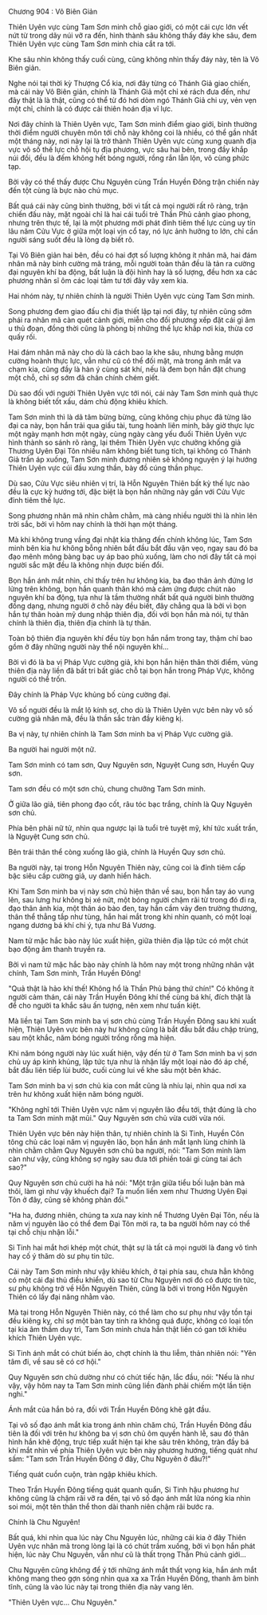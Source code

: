 




Chương 904 : Vô Biên Giản


Thiên Uyên vực cùng Tam Sơn minh chỗ giao giới, có một cái cực lớn vết nứt từ trong dãy núi vỡ ra đến, hình thành sâu không thấy đáy khe sâu, đem Thiên Uyên vực cùng Tam Sơn minh chia cắt ra tới.

Khe sâu nhìn không thấy cuối cùng, cũng không nhìn thấy đáy này, tên là Vô Biên giản.

Nghe nói tại thời kỳ Thượng Cổ kia, nơi đây từng có Thánh Giả giao chiến, mà cái này Vô Biên giản, chính là Thánh Giả một chỉ xé rách đưa đến, như đây thật là là thật, cũng có thể từ đó hơi dòm ngó Thánh Giả chi uy, vẻn vẹn một chỉ, chính là có được cải thiên hoán địa vĩ lực.

Nơi đây chính là Thiên Uyên vực, Tam Sơn minh điểm giao giới, bình thường thời điểm người chuyên môn tới chỗ này không coi là nhiều, có thể gần nhất một tháng này, nơi này lại là trở thành Thiên Uyên vực cùng xung quanh địa vực vô số thế lực chỗ hội tụ địa phương, vực sâu hai bên, trong đầy khắp núi đồi, đều là đếm không hết bóng người, rồng rắn lẫn lộn, vô cùng phức tạp.

Bởi vậy có thể thấy được Chu Nguyên cùng Trần Huyền Đông trận chiến này đến tột cùng là bực nào chú mục.

Bất quá cái này cũng bình thường, bởi vì tất cả mọi người rất rõ ràng, trận chiến đấu này, mặt ngoài chỉ là hai cái tuổi trẻ Thần Phủ cảnh giao phong, nhưng trên thực tế, lại là một phương mới phát đỉnh tiêm thế lực cùng uy tín lâu năm Cửu Vực ở giữa một loại vịn cổ tay, nó lực ảnh hưởng to lớn, chỉ cần người sáng suốt đều là lòng dạ biết rõ.

Tại Vô Biên giản hai bên, đều có hai đợt số lượng không ít nhân mã, hai đám nhân mã này binh cường mã tráng, mỗi người toàn thân đều là tản ra cường đại nguyên khí ba động, bất luận là đội hình hay là số lượng, đều hơn xa các phương nhân sĩ ôm các loại tâm tư tới đây vây xem kia.

Hai nhóm này, tự nhiên chính là người Thiên Uyên vực cùng Tam Sơn minh.

Song phương đem giao đấu chi địa thiết lập tại nơi đây, tự nhiên cũng sớm phái ra nhân mã càn quét cảnh giới, miễn cho đối phương xếp đặt cái gì âm u thủ đoạn, đồng thời cũng là phòng bị những thế lực khắp nơi kia, thừa cơ quấy rối.

Hai đám nhân mã này cho dù là cách bao la khe sâu, nhưng bằng mượn cường hoành thực lực, vẫn như cũ có thể đối mặt, mà trong ánh mắt va chạm kia, cũng đầy là hàn ý cùng sát khí, nếu là đem bọn hắn đặt chung một chỗ, chỉ sợ sớm đã chân chính chém giết.

Dù sao đối với người Thiên Uyên vực tới nói, cái này Tam Sơn minh quả thực là không biết tốt xấu, dám chủ động khiêu khích.

Tam Sơn minh thì là dã tâm bừng bừng, cũng không chịu phục đã từng lão đại ca này, bọn hắn trải qua giấu tài, tung hoành liên minh, bây giờ thực lực một ngày mạnh hơn một ngày, cùng ngày càng yếu đuối Thiên Uyên vực hình thành so sánh rõ ràng, lại thêm Thiên Uyên vực chưởng khống giả Thương Uyên Đại Tôn nhiều năm không biết tung tích, tại không có Thánh Giả trấn áp xuống, Tam Sơn minh đương nhiên sẽ không nguyện ý lại hướng Thiên Uyên vực cúi đầu xưng thần, bày đồ cúng thần phục.

Dù sao, Cửu Vực siêu nhiên vị trí, là Hỗn Nguyên Thiên bất kỳ thế lực nào đều là cực kỳ hướng tới, đặc biệt là bọn hắn những này gần với Cửu Vực đỉnh tiêm thế lực.

Song phương nhân mã nhìn chằm chằm, mà càng nhiều người thì là nhìn lên trời sắc, bởi vì hôm nay chính là thời hạn một tháng.

Mà khi không trung vầng đại nhật kia thăng đến chính không lúc, Tam Sơn minh bên kia hư không bỗng nhiên bắt đầu bắt đầu vặn vẹo, ngay sau đó ba đạo mênh mông bàng bạc uy áp bao phủ xuống, làm cho nơi đây tất cả mọi người sắc mặt đều là không nhịn được biến đổi.

Bọn hắn ánh mắt nhìn, chỉ thấy trên hư không kia, ba đạo thân ảnh đứng lơ lửng trên không, bọn hắn quanh thân khó mà cảm ứng được chút nào nguyên khí ba động, tựa như là tầm thường nhất bất quá người bình thường đồng dạng, nhưng người ở chỗ này đều biết, đây chẳng qua là bởi vì bọn hắn tự thân hoàn mỹ dung nhập thiên địa, đối với bọn hắn mà nói, tự thân chính là thiên địa, thiên địa chính là tự thân.

Toàn bộ thiên địa nguyên khí đều tùy bọn hắn nắm trong tay, thậm chí bao gồm ở đây những người này thể nội nguyên khí...

Bởi vì đó là ba vị Pháp Vực cường giả, khi bọn hắn hiện thân thời điểm, vùng thiên địa này liền đã bất tri bất giác chỗ tại bọn hắn trong Pháp Vực, không người có thể trốn.

Đây chính là Pháp Vực khủng bố cùng cường đại.

Vô số người đều là mắt lộ kính sợ, cho dù là Thiên Uyên vực bên này vô số cường giả nhân mã, đều là thần sắc tràn đầy kiêng kị.

Ba vị này, tự nhiên chính là Tam Sơn minh ba vị Pháp Vực cường giả.

Ba người hai người một nữ.

Tam Sơn minh có tam sơn, Quy Nguyên sơn, Nguyệt Cung sơn, Huyền Quy sơn.

Tam sơn đều có một sơn chủ, chung chưởng Tam Sơn minh.

Ở giữa lão giả, tiên phong đạo cốt, râu tóc bạc trắng, chính là Quy Nguyên sơn chủ.

Phía bên phải nữ tử, nhìn qua ngược lại là tuổi trẻ tuyệt mỹ, khí tức xuất trần, là Nguyệt Cung sơn chủ.

Bên trái thân thể còng xuống lão giả, chính là Huyền Quy sơn chủ.

Ba người này, tại trong Hỗn Nguyên Thiên này, cũng coi là đỉnh tiêm cấp bậc siêu cấp cường giả, uy danh hiển hách.

Khi Tam Sơn minh ba vị này sơn chủ hiện thân về sau, bọn hắn tay áo vung lên, sau lưng hư không bị xé nứt, một bóng người chậm rãi từ trong đó đi ra, đạo thân ảnh kia, một thân áo bào đen, tay hắn cầm vảy đen trường thương, thân thể thẳng tắp như tùng, hắn hai mắt trong khi nhìn quanh, có một loại ngang dương bá khí chi ý, tựa như Bá Vương.

Nam tử mặc hắc bào này lúc xuất hiện, giữa thiên địa lập tức có một chút bạo động âm thanh truyền ra.

Bởi vì nam tử mặc hắc bào này chính là hôm nay một trong những nhân vật chính, Tam Sơn minh, Trần Huyền Đông!

"Quả thật là hảo khí thế! Không hổ là Thần Phủ bảng thứ chín!" Có không ít người cảm thán, cái này Trần Huyền Đông khí thế cùng bá khí, đích thật là để cho người ta khắc sâu ấn tượng, nên xem như tuấn kiệt.

Mà liền tại Tam Sơn minh ba vị sơn chủ cùng Trần Huyền Đông sau khi xuất hiện, Thiên Uyên vực bên này hư không cũng là bắt đầu bắt đầu chập trùng, sau một khắc, năm bóng người trống rỗng mà hiện.

Khi năm bóng người này lúc xuất hiện, vậy đến từ ở Tam Sơn minh ba vị sơn chủ uy áp kinh khủng, lập tức tựa như là nhận lấy một loại nào đó áp chế, bắt đầu liên tiếp lùi bước, cuối cùng lui về khe sâu một bên khác.

Tam Sơn minh ba vị sơn chủ kia con mắt cũng là nhíu lại, nhìn qua nơi xa trên hư không xuất hiện năm bóng người.

"Không nghĩ tới Thiên Uyên vực năm vị nguyên lão đều tới, thật đúng là cho ta Tam Sơn minh mặt mũi." Quy Nguyên sơn chủ vừa cười vừa nói.

Thiên Uyên vực bên này hiện thân, tự nhiên chính là Si Tinh, Huyền Côn tông chủ các loại năm vị nguyên lão, bọn hắn ánh mắt lạnh lùng chính là nhìn chằm chằm Quy Nguyên sơn chủ ba người, nói: "Tam Sơn minh làm càn như vậy, cũng không sợ ngày sau đưa tới phiền toái gì cùng tai ách sao?"

Quy Nguyên sơn chủ cười ha hả nói: "Một trận giữa tiểu bối luận bàn mà thôi, làm gì như vậy khuếch đại? Ta muốn liền xem như Thương Uyên Đại Tôn ở đây, cũng sẽ không phản đối."

"Ha ha, đương nhiên, chúng ta xưa nay kính nể Thương Uyên Đại Tôn, nếu là năm vị nguyên lão có thể đem Đại Tôn mời ra, ta ba người hôm nay có thể tại chỗ chịu nhận lỗi."

Si Tinh hai mắt hơi khép một chút, thật sự là tất cả mọi người là đang vô tình hay cố ý thăm dò sư phụ tin tức.

Cái này Tam Sơn minh như vậy khiêu khích, ở tại phía sau, chưa hẳn không có một cái đại thủ điều khiển, dù sao từ Chu Nguyên nơi đó có được tin tức, sư phụ không trở về Hỗn Nguyên Thiên, cũng là bởi vì trong Hỗn Nguyên Thiên có lấy đại năng nhằm vào.

Mà tại trong Hỗn Nguyên Thiên này, có thể làm cho sư phụ như vậy tồn tại đều kiêng kỵ, chỉ sợ một bàn tay tính ra không quá được, không có loại tồn tại kia âm thầm duy trì, Tam Sơn minh chưa hẳn thật liền có gan tới khiêu khích Thiên Uyên vực.

Si Tinh ánh mắt có chút biến ảo, chợt chính là thu liễm, thản nhiên nói: "Yên tâm đi, về sau sẽ có cơ hội."

Quy Nguyên sơn chủ dường như có chút tiếc hận, lắc đầu, nói: "Nếu là như vậy, vậy hôm nay ta Tam Sơn minh cũng liền đành phải chiếm một lần tiện nghi."

Ánh mắt của hắn bỏ ra, đối với Trần Huyền Đông khẽ gật đầu.

Tại vô số đạo ánh mắt kia trong ánh nhìn chăm chú, Trần Huyền Đông đầu tiên là đối với trên hư không ba vị sơn chủ ôm quyền hành lễ, sau đó thân hình hắn khẽ động, trực tiếp xuất hiện tại khe sâu trên không, tràn đầy bá khí mắt nhìn về phía Thiên Uyên vực bên này phương hướng, tiếng quát như sấm: "Tam sơn Trần Huyền Đông ở đây, Chu Nguyên ở đâu?!"

Tiếng quát cuồn cuộn, tràn ngập khiêu khích.

Theo Trần Huyền Đông tiếng quát quanh quẩn, Si Tinh hậu phương hư không cũng là chậm rãi vỡ ra đến, tại vô số đạo ánh mắt lửa nóng kia nhìn soi mói, một tên thân thể thon dài thanh niên chậm rãi bước ra.

Chính là Chu Nguyên!

Bất quá, khi nhìn qua lúc này Chu Nguyên lúc, những cái kia ở đây Thiên Uyên vực nhân mã trong lòng lại là có chút trầm xuống, bởi vì bọn hắn phát hiện, lúc này Chu Nguyên, vẫn như cũ là thất trọng Thần Phủ cảnh giới...

Chu Nguyên cũng không để ý tới những ánh mắt thất vọng kia, hắn ánh mắt không mang theo gợn sóng nhìn qua xa xa Trần Huyền Đông, thanh âm bình tĩnh, cũng là vào lúc này tại trong thiên địa này vang lên.

"Thiên Uyên vực... Chu Nguyên."




